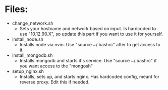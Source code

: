 # Files:
- change_network.sh
  - Sets your hostname and network based on input. Is hardcoded to use "10.12.90.X", so update this part if you want to use it for yourself.
- install_node.sh
  - Installs node via nvm. Use "source ~/.bashrc" after to get access to it.
- install_mongodb.sh
  - Installs mongodb and starts it's service. Use "source ~/.bashrc" if you want access to the "mongosh"
- setup_nginx.sh
  - Installs, sets up, and starts nginx. Has hardcoded config, meant for reverse proxy. Edit this if needed.
